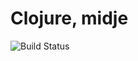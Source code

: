 # Clojure, midje

![Build Status](https://travis-ci.org/cyber-dojo-languages/clojure-midje.svg?branch=master)

